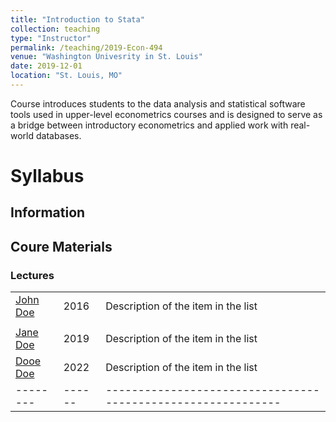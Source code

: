 ```yaml
---
title: "Introduction to Stata"
collection: teaching
type: "Instructor"
permalink: /teaching/2019-Econ-494
venue: "Washington Univesrity in St. Louis"
date: 2019-12-01
location: "St. Louis, MO"
---
```


Course introduces students to the data analysis and statistical software tools used in upper-level econometrics courses and is designed to serve as a bridge between introductory econometrics and applied work with real-world databases.

Syllabus
======

Information
------

## Coure Materials

### Lectures

|                  |        |                                                              |
| --------         | ------ | ------------------------------------------------------------ |
| [John Doe](#)    | 2016   | Description of the item in the list                          |
|                  |        |                                                              |
| [Jane Doe](#)    | 2019   | Description of the item in the list                          |
| [Dooe Doe](#)    | 2022   | Description of the item in the list                          |
| --------         | ------ | ------------------------------------------------------------ |
